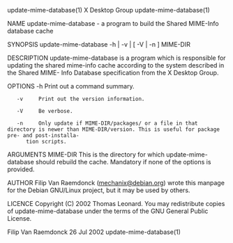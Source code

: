 
update-mime-database(1)							X Desktop Group						       update-mime-database(1)

NAME
       update-mime-database - a program to build the Shared MIME-Info database cache

SYNOPSIS
       update-mime-database -h | -v | [ -V | -n ] MIME-DIR

DESCRIPTION
       update-mime-database  is	 a  program which is responsible for updating the shared mime-info cache according to the system described in the Shared MIME-
       Info Database specification from the X Desktop Group.

OPTIONS
       -h     Print out a command summary.

       -v     Print out the version information.

       -V     Be verbose.

       -n     Only update if MIME-DIR/packages/ or a file in that directory is newer than MIME-DIR/version. This is useful for package pre- and post-installa‐
	      tion scripts.

ARGUMENTS
       MIME-DIR
	      This is the directory for which update-mime-database should rebuild the cache. Mandatory if none of the options is provided.

AUTHOR
       Filip Van Raemdonck (mechanix@debian.org) wrote this manpage for the Debian GNU/Linux project, but it may be used by others.

LICENCE
       Copyright (C) 2002 Thomas Leonard.
       You may redistribute copies of update-mime-database under the terms of the GNU General Public License.

Filip Van Raemdonck							  26 Jul 2002						       update-mime-database(1)
